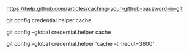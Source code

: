 <https://help.github.com/articles/caching-your-github-password-in-git>

git config credential.helper cache

git config &#x2013;global credential.helper cache

git config &#x2013;global credential.helper 'cache &#x2013;timeout=3600'
